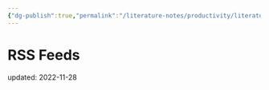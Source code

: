 ```yaml
---
{"dg-publish":true,"permalink":"/literature-notes/productivity/literature-review/rss-feeds/","dgHomeLink":true,"dgPassFrontmatter":false}
---
```



# RSS Feeds
updated: 2022-11-28

